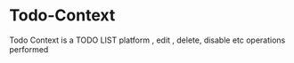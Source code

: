 # Todo-Context
Todo Context is a TODO LIST platform , edit , delete, disable etc operations performed
